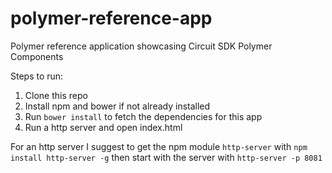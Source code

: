 # polymer-reference-app
Polymer reference application showcasing Circuit SDK Polymer Components

Steps to run:

 1. Clone this repo
 2. Install npm and bower if not already installed
 3. Run `bower install` to fetch the dependencies for this app
 4. Run a http server and open index.html

For an http server I suggest to get the npm module `http-server` with `npm install http-server -g` then start with the server with  `http-server -p 8081`
 
